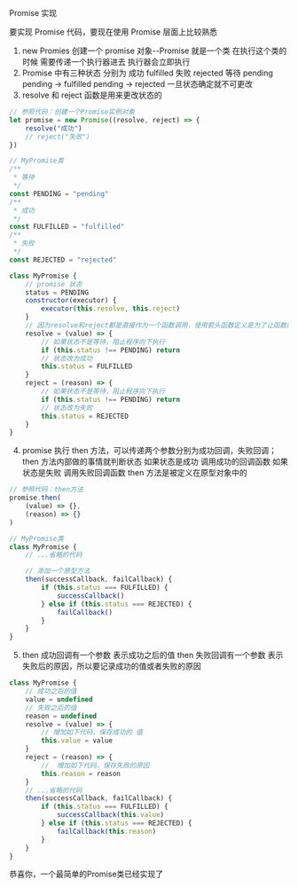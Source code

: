 Promise 实现

要实现 Promise 代码，要现在使用 Promise 层面上比较熟悉

1. new Promies 创建一个 promise 对象--Promise 就是一个类 在执行这个类的时候 需要传递一个执行器进去 执行器会立即执行
2. Promise 中有三种状态 分别为 成功 fulfilled 失败 rejected 等待 pending
   pending -> fulfilled
   pending -> rejected
   一旦状态确定就不可更改
3. resolve 和 reject 函数是用来更改状态的

```js
// 参照代码：创建一个Promise实例对象
let promise = new Promise((resolve, reject) => {
    resolve("成功")
    // reject("失败")
})

// MyPromise类
/**
 * 等待
 */
const PENDING = "pending"
/**
 * 成功
 */
const FULFILLED = "fulfilled"
/**
 * 失败
 */
const REJECTED = "rejected"

class MyPromise {
    // promise 状态
    status = PENDING
    constructor(executor) {
        executor(this.resolve, this.reject)
    }
    // 因为resolve和reject都是直接作为一个函数调用，使用箭头函数定义是为了让函数内部的this指向Promies实例
    resolve = (value) => {
        // 如果状态不是等待，阻止程序向下执行
        if (this.status !== PENDING) return
        // 状态改为成功
        this.status = FULFILLED
    }
    reject = (reason) => {
        // 如果状态不是等待，阻止程序向下执行
        if (this.status !== PENDING) return
        // 状态改为失败
        this.status = REJECTED
    }
}
```

4. promise 执行 then 方法，可以传递两个参数分别为成功回调，失败回调；then 方法内部做的事情就判断状态 如果状态是成功 调用成功的回调函数 如果状态是失败 调用失败回调函数 then 方法是被定义在原型对象中的

```js
// 参照代码：then方法
promise.then(
    (value) => {},
    (reason) => {}
)

// MyPromise类
class MyPromise {
    // ...省略的代码

    // 添加一个原型方法
    then(successCallback, failCallback) {
        if (this.status === FULFILLED) {
            successCallback()
        } else if (this.status === REJECTED) {
            failCallback()
        }
    }
}
```

5. then 成功回调有一个参数 表示成功之后的值 then 失败回调有一个参数 表示失败后的原因，所以要记录成功的值或者失败的原因

```js
class MyPromise {
    // 成功之后的值
    value = undefined
    // 失败之后的值
    reason = undefined
    resolve = (value) => {
        // 增加如下代码，保存成功的 值
        this.value = value
    }
    reject = (reason) => {
        //  增加如下代码，保存失败的原因
        this.reason = reason
    }
    // ...省略的代码
    then(successCallback, failCallback) {
        if (this.status === FULFILLED) {
            successCallback(this.value)
        } else if (this.status === REJECTED) {
            failCallback(this.reason)
        }
    }
}
```
恭喜你，一个最简单的Promise类已经实现了
```

```


